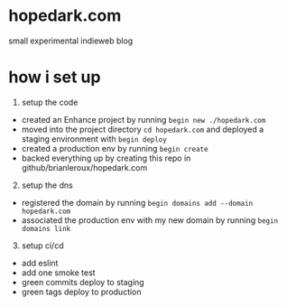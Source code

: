 # hopedark.com

small experimental indieweb blog

# how i set up

1. setup the code
  - created an Enhance project by running `begin new ./hopedark.com`
  - moved into the project directory `cd hopedark.com` and deployed a staging environment with `begin deploy`
  - created a production env by running `begin create`
  - backed everything up by creating this repo in github/brianleroux/hopedark.com

2. setup the dns
  - registered the domain by running `begin domains add --domain hopedark.com`
  - associated the production env with my new domain by running `begin domains link`

3. setup ci/cd
  - add eslint
  - add one smoke test
  - green commits deploy to staging 
  - green tags deploy to production

